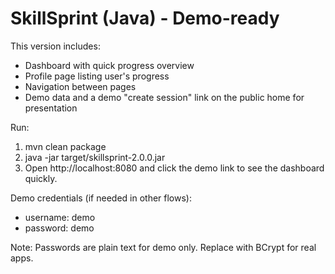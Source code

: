 # SkillSprint (Java) - Demo-ready

This version includes:
- Dashboard with quick progress overview
- Profile page listing user's progress
- Navigation between pages
- Demo data and a demo "create session" link on the public home for presentation

Run:
1. mvn clean package
2. java -jar target/skillsprint-2.0.0.jar
3. Open http://localhost:8080 and click the demo link to see the dashboard quickly.

Demo credentials (if needed in other flows):
- username: demo
- password: demo

Note: Passwords are plain text for demo only. Replace with BCrypt for real apps.
